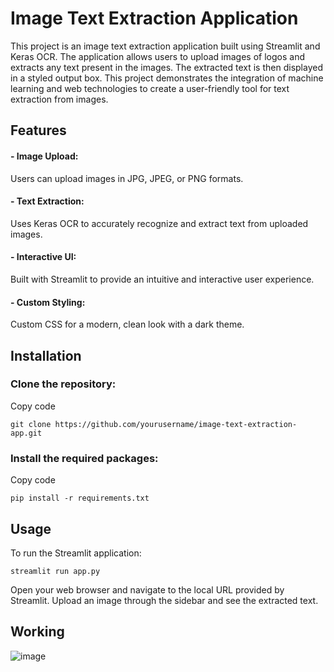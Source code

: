 # **Image Text Extraction Application**
This project is an image text extraction application built using Streamlit and Keras OCR. The application allows users to upload images of logos and extracts any text present in the images. The extracted text is then displayed in a styled output box. This project demonstrates the integration of machine learning and web technologies to create a user-friendly tool for text extraction from images.

## **Features**
#### - Image Upload: 
Users can upload images in JPG, JPEG, or PNG formats.
#### - Text Extraction: 
Uses Keras OCR to accurately recognize and extract text from uploaded images.
#### - Interactive UI: 
Built with Streamlit to provide an intuitive and interactive user experience.
#### - Custom Styling: 
Custom CSS for a modern, clean look with a dark theme.

## **Installation**
### Clone the repository:
Copy code

	git clone https://github.com/yourusername/image-text-extraction-app.git

### Install the required packages:
Copy code

	pip install -r requirements.txt


## **Usage**
To run the Streamlit application:

	streamlit run app.py
 
Open your web browser and navigate to the local URL provided by Streamlit.
Upload an image through the sidebar and see the extracted text.

## **Working**
![image](https://github.com/user-attachments/assets/5e5d050f-7517-4090-93c3-e67eb80c708c)

